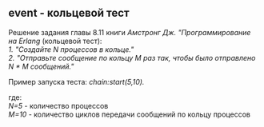 ## event - кольцевой тест
Решение задания главы 8.11 книги *Амстронг Дж. "Программирование на Erlang* (кольцевой тест):  
*1. "Создайте N процессов в кольце."*  
*2. "Отправьте сообщение по кольцу M раз так, чтобы было отправлено N * M сообщений."*  

Пример запуска теста:
*chain:start(5,10).*  

где:  
*N=5*  - количество процессов  
*M=10* - количество циклов передачи сообщений по кольцу процессов  
